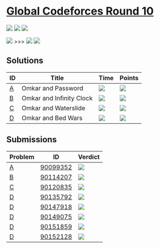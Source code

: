# [Global Codeforces Round 10](https://codeforces.com/contest/1392)

![](https://img.shields.io/badge/Participation-3-blueviolet) ![](https://img.shields.io/badge/Rank-2203-orange) ![](https://img.shields.io/badge/Points-2941-blue)

![](https://img.shields.io/badge/Newbie-923-lightgrey) >>> ![](https://img.shields.io/badge/Pupil-1240-lightgreen) ![](https://img.shields.io/badge/-%2B317-green)

## Solutions
| ID | Title | Time | Points |
| --- | --- | --- | --- |
| [A](https://codeforces.com/contest/1392/problem/A) | Omkar and Password | ![](https://img.shields.io/badge/-00%3A12-yellowgreen) | ![](https://img.shields.io/badge/-484%2F500-blue) |
| [B](https://codeforces.com/contest/1392/problem/B) | Omkar and Infinity Clock | ![](https://img.shields.io/badge/-00%3A31-yellowgreen) | ![](https://img.shields.io/badge/-688%2F750-blue) |
| [C](https://codeforces.com/contest/1392/problem/C) | Omkar and Waterslide | ![](https://img.shields.io/badge/-00%3A41-yellowgreen) | ![](https://img.shields.io/badge/-891%2F1000-blue) |
| [D](https://codeforces.com/contest/1392/problem/D) | Omkar and Bed Wars | ![](https://img.shields.io/badge/-01%3A58-yellowgreen) | ![](https://img.shields.io/badge/-878%2F1500-blue) |

## Submissions
| Problem | ID | Verdict |
| --- | --- | --- |
| [A](https://codeforces.com/contest/1392/problem/A) | [90099352](https://codeforces.com/contest/1392/submission/90099352) | ![](https://img.shields.io/badge/-Accepted-brightgreen) |
| [B](https://codeforces.com/contest/1392/problem/B) | [90114207](https://codeforces.com/contest/1392/submission/90114207) | ![](https://img.shields.io/badge/-Accepted-brightgreen) |
| [C](https://codeforces.com/contest/1392/problem/C) | [90120835](https://codeforces.com/contest/1392/submission/90120835) | ![](https://img.shields.io/badge/-Accepted-brightgreen) |
| [D](https://codeforces.com/contest/1392/problem/D) | [90135792](https://codeforces.com/contest/1392/submission/90135792) | ![](https://img.shields.io/badge/-Wrong%20answer%20on%20pretest%202-red) |
| [D](https://codeforces.com/contest/1392/problem/D) | [90147918](https://codeforces.com/contest/1392/submission/90147918) | ![](https://img.shields.io/badge/-Wrong%20answer%20on%20pretest%202-red) |
| [D](https://codeforces.com/contest/1392/problem/D) | [90149075](https://codeforces.com/contest/1392/submission/90149075) | ![](https://img.shields.io/badge/-Wrong%20answer%20on%20pretest%202-red) |
| [D](https://codeforces.com/contest/1392/problem/D) | [90151859](https://codeforces.com/contest/1392/submission/90151859) | ![](https://img.shields.io/badge/-Wrong%20answer%20on%20pretest%201-yellow) |
| [D](https://codeforces.com/contest/1392/problem/D) | [90152128](https://codeforces.com/contest/1392/submission/90152128) | ![](https://img.shields.io/badge/-Accepted-brightgreen) |
